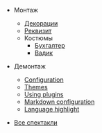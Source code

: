 * Монтаж
  * [Декорации](../dekor.md)
  * [Реквизит](more-pages.md)
  * Костюмы
    * [Бухгалтер](../suits/buhgalter.md)
	* [Вадик](suits/vadik.md)

* Демонтаж
  * [Configuration](configuration.md)
  * [Themes](themes.md)
  * [Using plugins](plugins.md)
  * [Markdown configuration](markdown.md)
  * [Language highlight](language-highlight.md)
  
* [Все спектакли](/)
